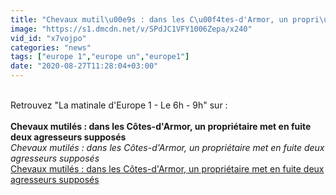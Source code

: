 ```yaml
---
title: "Chevaux mutil\u00e9s : dans les C\u00f4tes-d'Armor, un propri\u00e9taire met en fuite deux agresseurs suppos\u00e9s"
image: "https://s1.dmcdn.net/v/SPdJC1VFY1006Zepa/x240"
vid_id: "x7vojpo"
categories: "news"
tags: ["europe 1","europe un","europe1"]
date: "2020-08-27T11:28:04+03:00"
---
```

<br>Retrouvez &quot;La matinale d'Europe 1 - Le 6h - 9h&quot; sur :   <br><br><b>Chevaux mutilés : dans les Côtes-d'Armor, un propriétaire met en fuite deux agresseurs supposés</b><br> <i>Chevaux mutilés : dans les Côtes-d'Armor, un propriétaire met en fuite deux agresseurs supposés</i><br> <u>Chevaux mutilés : dans les Côtes-d'Armor, un propriétaire met en fuite deux agresseurs supposés</u>
